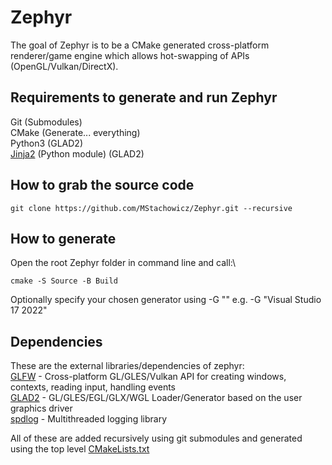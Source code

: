 # Zephyr
The goal of Zephyr is to be a CMake generated cross-platform renderer/game engine which allows hot-swapping of APIs (OpenGL/Vulkan/DirectX).

## Requirements to generate and run Zephyr
Git (Submodules)\
CMake (Generate... everything)\
Python3 (GLAD2)\
[Jinja2](https://pypi.org/project/Jinja2/) (Python module) (GLAD2)

## How to grab the source code
``` git clone https://github.com/MStachowicz/Zephyr.git --recursive ```

## How to generate
Open the root Zephyr folder in command line and call:\

```cmake -S Source -B Build```

Optionally specify your chosen generator using -G "<generator name>" e.g. -G "Visual Studio 17 2022"
  
## Dependencies
These are the external libraries/dependencies of zephyr:\
[GLFW](https://github.com/glfw/glfw) - Cross-platform GL/GLES/Vulkan API for creating windows, contexts, reading input, handling events\
[GLAD2](https://github.com/Dav1dde/glad/tree/glad2) - GL/GLES/EGL/GLX/WGL Loader/Generator based on the user graphics driver\
[spdlog](https://github.com/gabime/spdlog) - Multithreaded logging library
  
 All of these are added recursively using git submodules and generated using the top level [CMakeLists.txt](https://github.com/MStachowicz/Zephyr/blob/master/source/CMakeLists.txt)
